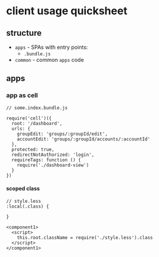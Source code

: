 # client usage quicksheet

## structure

* `apps` - SPAs with entry points:
  * `.bundle.js`
* `common` - common `apps` code

## apps

### app as cell

```
// some.index.bundle.js

require('cell')({
  root: '/dashboard',
  urls: {
    groupEdit: 'groups/:groupId/edit',
    accountEdit: 'groups/:groupId/accounts/:accountId'
  },
  protected: true,
  redirectNotAuthorized: 'login',
  requireTags: function () {
    require('./dashboard-view')
  }
})
```

#### scoped class

```
// style.less
:local(.class) {

}
```

```
<component1>
  <script>
    this.root.className = require('./style.less').class
  </script>
</component1>
```
